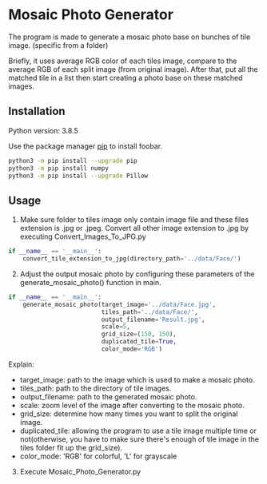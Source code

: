 # Mosaic Photo Generator

The program is made to generate a mosaic photo base on bunches of tile image. (specific from a folder)

Briefly, it uses average RGB color of each tiles image, compare to the average RGB of each split image (from original image). After that, put all the matched tile in a list then start creating a photo base on these matched images.

## Installation
Python version: 3.8.5

Use the package manager [pip](https://pip.pypa.io/en/stable/) to install foobar.

```bash
python3 -m pip install --upgrade pip
python3 -m pip install numpy
python3 -m pip install --upgrade Pillow
```

## Usage
1. Make sure folder to tiles image only contain image file and these files extension is .jpg or .jpeg. Convert all other image extension to .jpg by executing Convert_Images_To_JPG.py

```python
if __name__ == '__main__':
    convert_tile_extension_to_jpg(directory_path='../data/Face/')
```



2. Adjust the output mosaic photo by configuring these parameters of the generate_mosaic_photo() function in main.

```python
if __name__ == '__main__':
    generate_mosaic_photo(target_image='../data/Face.jpg',
                          tiles_path='../data/Face/',
                          output_filename='Result.jpg',
                          scale=5,
                          grid_size=(150, 150),
                          duplicated_tile=True,
                          color_mode='RGB')
```
Explain:
- target_image: path to the image which is used to make a mosaic photo.
- tiles_path: path to the directory of tile images.
- output_filename: path to the generated mosaic photo.
- scale: zoom level of the image after converting to the mosaic photo.
- grid_size: determine how many times you want to split the original image.
- duplicated_tile: allowing the program to use a tile image multiple time or not(otherwise, you have to make sure there's enough of tile image in the tiles folder fit up the grid_size).
- color_mode: 'RGB' for colorful, 'L' for grayscale

3. Execute Mosaic_Photo_Generator.py
